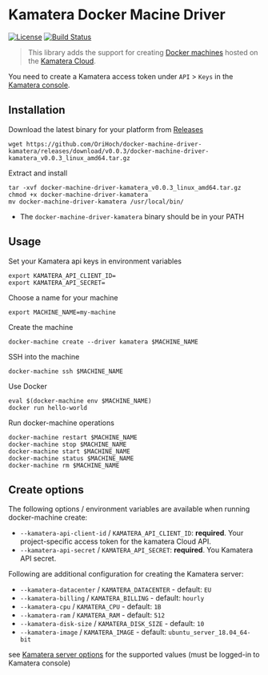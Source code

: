 # Kamatera Docker Macine Driver

[![License](https://img.shields.io/badge/License-MIT-blue.svg)](https://opensource.org/licenses/MIT)
[![Build Status](https://secure.travis-ci.org/OriHoch/docker-machine-driver-kamatera.png)](http://travis-ci.org/OriHoch/docker-machine-driver-kamatera)

> This library adds the support for creating [Docker machines](https://github.com/docker/machine) hosted on the [Kamatera Cloud](https://www.kamatera.com/).

You need to create a Kamatera access token under `API` > `Keys` in the [Kamatera console](https://console.kamatera.com/keys).

## Installation

Download the latest binary for your platform from [Releases](https://github.com/OriHoch/docker-machine-driver-kamatera/releases)

```
wget https://github.com/OriHoch/docker-machine-driver-kamatera/releases/download/v0.0.3/docker-machine-driver-kamatera_v0.0.3_linux_amd64.tar.gz
```

Extract and install

```
tar -xvf docker-machine-driver-kamatera_v0.0.3_linux_amd64.tar.gz
chmod +x docker-machine-driver-kamatera
mv docker-machine-driver-kamatera /usr/local/bin/
```

* The `docker-machine-driver-kamatera` binary should be in your PATH

## Usage

Set your Kamatera api keys in environment variables

```
export KAMATERA_API_CLIENT_ID=
export KAMATERA_API_SECRET=
```

Choose a name for your machine

```
export MACHINE_NAME=my-machine
```

Create the machine

```
docker-machine create --driver kamatera $MACHINE_NAME
```

SSH into the machine

```
docker-machine ssh $MACHINE_NAME
```

Use Docker

```
eval $(docker-machine env $MACHINE_NAME)
docker run hello-world
```

Run docker-machine operations

```
docker-machine restart $MACHINE_NAME
docker-machine stop $MACHINE_NAME
docker-machine start $MACHINE_NAME
docker-machine status $MACHINE_NAME
docker-machine rm $MACHINE_NAME
```

## Create options

The following options / environment variables are available when running docker-machine create:

- `--kamatera-api-client-id` / `KAMATERA_API_CLIENT_ID`: **required**. Your project-specific access token for the kamatera Cloud API.
- `--kamatera-api-secret` / `KAMATERA_API_SECRET`: **required**. You Kamatera API secret.

Following are additional configuration for creating the Kamatera server:

- `--kamatera-datacenter` / `KAMATERA_DATACENTER` - default: `EU`
- `--kamatera-billing` / `KAMATERA_BILLING` - default: `hourly`
- `--kamatera-cpu` / `KAMATERA_CPU` - default: `1B`
- `--kamatera-ram` / `KAMATERA_RAM` - default: `512`
- `--kamatera-disk-size` / `KAMATERA_DISK_SIZE` - default: `10`
- `--kamatera-image` / `KAMATERA_IMAGE` - default: `ubuntu_server_18.04_64-bit`

see [Kamatera server options](https://console.kamatera.com/service/server) for the supported values (must be logged-in to Kamatera console)